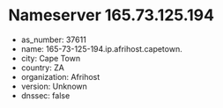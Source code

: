 # Nameserver 165.73.125.194

* as_number: 37611
* name: 165-73-125-194.ip.afrihost.capetown.
* city: Cape Town
* country: ZA
* organization: Afrihost
* version: Unknown
* dnssec: false

